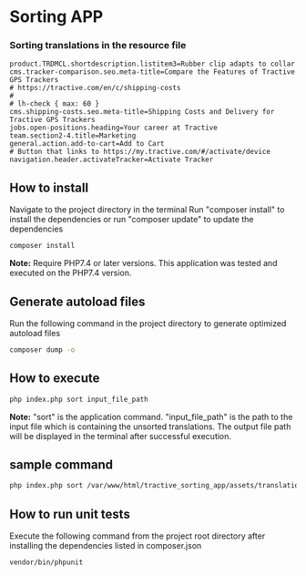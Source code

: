 # Sorting APP

### Sorting translations in the resource file

```
product.TRDMCL.shortdescription.listitem3=Rubber clip adapts to collar
cms.tracker-comparison.seo.meta-title=Compare the Features of Tractive GPS Trackers
# https://tractive.com/en/c/shipping-costs
#
# lh-check { max: 60 }
cms.shipping-costs.seo.meta-title=Shipping Costs and Delivery for Tractive GPS Trackers
jobs.open-positions.heading=Your career at Tractive
team.section2-4.title=Marketing
general.action.add-to-cart=Add to Cart
# Button that links to https://my.tractive.com/#/activate/device
navigation.header.activateTracker=Activate Tracker
```

## How to install
Navigate to the project directory in the terminal
Run "composer install" to install the dependencies or run  "composer update" to update the dependencies

```bash
composer install
```

**Note:** Require PHP7.4 or later versions. This application was tested and executed on the PHP7.4 version.

## Generate autoload files

Run the following command in the project directory to generate optimized autoload files 

```bash
composer dump -o
```

## How to execute

```bash
php index.php sort input_file_path
```
**Note:**  "sort" is the application command. "input_file_path" is the path to the input file which is containing the unsorted translations. The output file path will be displayed in the terminal after successful execution.

## sample  command

```bash
php index.php sort /var/www/html/tractive_sorting_app/assets/translations.properties
```

## How to run unit tests

Execute the following command from the project root directory after installing the dependencies listed in composer.json

```bash
vendor/bin/phpunit
```
